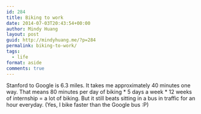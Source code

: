 ```yaml
---
id: 284
title: Biking to work
date: 2014-07-03T20:43:54+00:00
author: Mindy Huang
layout: post
guid: http://mindyhuang.me/?p=284
permalink: biking-to-work/
tags:
  - life
format: aside
comments: true
---
```

Stanford to Google is 6.3 miles. It takes me approximately 40 minutes one way. That means 80 minutes per day of biking \* 5 days a week \* 12 weeks of internship = a lot of biking. But it still beats sitting in a bus in traffic for an hour everyday. (Yes, I bike faster than the Google bus :P)